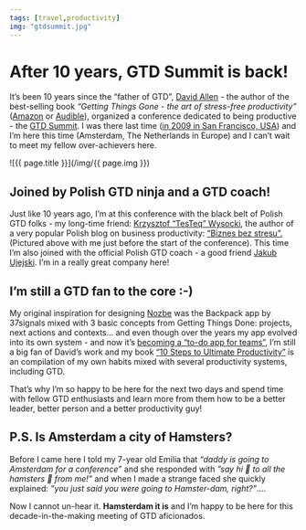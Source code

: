 ```yaml
---
tags: [travel,productivity]
img: "gtdsummit.jpg"
---
```


# After 10 years, GTD Summit is back!

It’s been 10 years since the “father of GTD”, [David Allen](http://productivemag.com/1/interview-with-david-allen) - the author of the best-selling book *“Getting Things Gone - the art of stress-free productivity”* ([Amazon](https://www.amazon.com/dp/0143126563?tag=sliwinski-20) or [Audible](https://www.audible.com/pd/B01B6WSMHI?tag=sliwinski-20)), organized a conference dedicated to being productive - the [GTD Summit](https://gtdsummit.com). I was there last time ([in 2009 in San Francisco, USA](/meet-the-editor-and-nozbe-20-at-the-gtd-summit-in-san-francisco/)) and I’m here this time (Amsterdam, The Netherlands in Europe) and I can’t wait to meet my fellow over-achievers here.
 
<!--More-->

![{{ page.title }}](/img/{{ page.img }})

## Joined by Polish GTD ninja and a GTD coach!

Just like 10 years ago, I’m at this conference with the black belt of Polish GTD folks - my long-time friend: [Krzysztof “TesTeq” Wysocki](http://productivemag.pl/1/wywiad-z-krzysztofem-wysockim), the author of a very popular Polish blog on business productivity: [“Biznes bez stresu”.](https://biznesbezstresu.pl) (Pictured above with me just before the start of the conference). This time I’m also joined with the official Polish GTD coach - a good friend [Jakub Ujejski](http://productivemag.pl/2/wywiad-z-jakubem-ujejskim). I’m in a really great company here!

## I’m still a GTD fan to the core :-)

My original inspiration for designing [Nozbe][n] was the Backpack app by 37signals mixed with 3 basic concepts from Getting Things Done: projects, next actions and contexts... and even though over the years my app evolved into its own system - and now it’s [becoming a “to-do app for teams”][n], I’m still a big fan of David’s work and my book [“10 Steps to Ultimate Productivity”](https://productivitycourse.com) is an compilation of my own habits mixed with several productivity systems, including GTD.

That’s why I’m so happy to be here for the next two days and spend time with fellow GTD enthusiasts and learn more from them how to be a better leader, better person and a better productivity guy!

## P.S. Is Amsterdam a city of Hamsters?

Before I came here I told my 7-year old Emilia that *“daddy is going to Amsterdam for a conference”* and she responded with *”say hi 👋 to all the hamsters 🐹 from me!”* and when I made a strange faced she quickly explained: *”you just said you were going to Hamster-dam, right?”*....

Now I cannot un-hear it. **Hamsterdam it is** and I’m happy to be here for this decade-in-the-making meeting of GTD aficionados.


[n]: https://michael.gratis/nozbe
[p]: /podcast